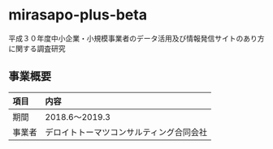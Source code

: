 # mirasapo-plus-beta
平成３０年度中小企業・小規模事業者のデータ活用及び情報発信サイトのあり方に関する調査研究

## 事業概要

| 項目 | 内容 |
| :-- | :-- |
| 期間 | 2018.6〜2019.3 |
| 事業者 | デロイトトーマツコンサルティング合同会社 |
